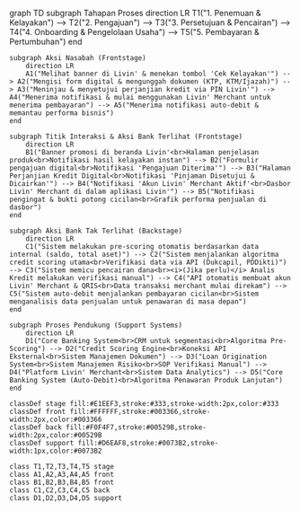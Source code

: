 graph TD
    subgraph Tahapan Proses
        direction LR
        T1("1. Penemuan & Kelayakan") --> T2("2. Pengajuan") --> T3("3. Persetujuan & Pencairan") --> T4("4. Onboarding & Pengelolaan Usaha") --> T5("5. Pembayaran & Pertumbuhan")
    end

    subgraph Aksi Nasabah (Frontstage)
        direction LR
        A1("Melihat banner di Livin' & menekan tombol 'Cek Kelayakan'") --> A2("Mengisi form digital & mengunggah dokumen (KTP, KTM/Ijazah)") --> A3("Meninjau & menyetujui perjanjian kredit via PIN Livin'") --> A4("Menerima notifikasi & mulai menggunakan Livin' Merchant untuk menerima pembayaran") --> A5("Menerima notifikasi auto-debit & memantau performa bisnis")
    end

    subgraph Titik Interaksi & Aksi Bank Terlihat (Frontstage)
        direction LR
        B1("Banner promosi di beranda Livin'<br>Halaman penjelasan produk<br>Notifikasi hasil kelayakan instan") --> B2("Formulir pengajuan digital<br>Notifikasi 'Pengajuan Diterima'") --> B3("Halaman Perjanjian Kredit Digital<br>Notifikasi 'Pinjaman Disetujui & Dicairkan'") --> B4("Notifikasi 'Akun Livin' Merchant Aktif'<br>Dasbor Livin' Merchant di dalam aplikasi Livin'") --> B5("Notifikasi pengingat & bukti potong cicilan<br>Grafik performa penjualan di dasbor")
    end

    subgraph Aksi Bank Tak Terlihat (Backstage)
        direction LR
        C1("Sistem melakukan pre-scoring otomatis berdasarkan data internal (saldo, total aset)") --> C2("Sistem menjalankan algoritma credit scoring utama<br>Verifikasi data via API (Dukcapil, PDDikti)") --> C3("Sistem memicu pencairan dana<br><i>(Jika perlu)</i> Analis Kredit melakukan verifikasi manual") --> C4("API otomatis membuat akun Livin' Merchant & QRIS<br>Data transaksi merchant mulai direkam") --> C5("Sistem auto-debit menjalankan pembayaran cicilan<br>Sistem menganalisis data penjualan untuk penawaran di masa depan")
    end

    subgraph Proses Pendukung (Support Systems)
        direction LR
        D1("Core Banking System<br>CRM untuk segmentasi<br>Algoritma Pre-Scoring") --> D2("Credit Scoring Engine<br>Koneksi API Eksternal<br>Sistem Manajemen Dokumen") --> D3("Loan Origination System<br>Sistem Manajemen Risiko<br>SOP Verifikasi Manual") --> D4("Platform Livin' Merchant<br>Sistem Data Analytics") --> D5("Core Banking System (Auto-Debit)<br>Algoritma Penawaran Produk Lanjutan")
    end

    classDef stage fill:#E1EEF3,stroke:#333,stroke-width:2px,color:#333
    classDef front fill:#FFFFFF,stroke:#003366,stroke-width:2px,color:#003366
    classDef back fill:#F0F4F7,stroke:#00529B,stroke-width:2px,color:#00529B
    classDef support fill:#D6EAF8,stroke:#0073B2,stroke-width:1px,color:#0073B2

    class T1,T2,T3,T4,T5 stage
    class A1,A2,A3,A4,A5 front
    class B1,B2,B3,B4,B5 front
    class C1,C2,C3,C4,C5 back
    class D1,D2,D3,D4,D5 support
